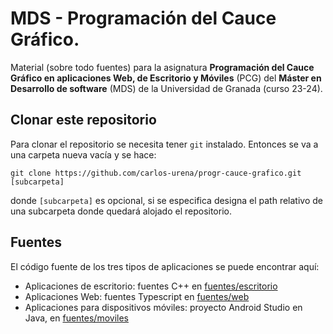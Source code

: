 # MDS - Programación del Cauce Gráfico.

Material (sobre todo fuentes) para la asignatura **Programación del Cauce Gráfico en aplicaciones Web, de Escritorio y Móviles** (PCG) del **Máster en Desarrollo de software** (MDS) de la Universidad de Granada (curso 23-24).

##  <a name='ClonarRepo'>Clonar este repositorio</a>

Para clonar el repositorio se necesita tener `git` instalado. Entonces se va a una carpeta nueva vacía y se hace:

```
git clone https://github.com/carlos-urena/progr-cauce-grafico.git [subcarpeta]
```

donde `[subcarpeta]` es opcional, si se especifica designa el path relativo de una subcarpeta donde quedará alojado el repositorio.

## <a name='Fuentes'>Fuentes</a>

El código fuente de los tres tipos de aplicaciones se puede encontrar aquí: 

+ Aplicaciones de escritorio: fuentes C++ en [fuentes/escritorio](fuentes/escritorio)
+ Aplicaciones Web: fuentes Typescript en [fuentes/web](fuentes/web)
+ Aplicaciones para dispositivos móviles: proyecto Android Studio en Java, en [fuentes/moviles](fuentes/moviles)
